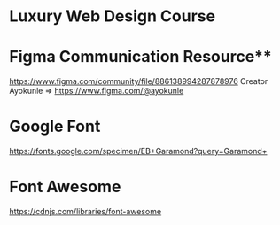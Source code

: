 # Luxury Web Design Course

# Figma Communication Resource**
https://www.figma.com/community/file/886138994287878976
Creator Ayokunle => https://www.figma.com/@ayokunle

# Google Font
https://fonts.google.com/specimen/EB+Garamond?query=Garamond+

# Font Awesome
https://cdnjs.com/libraries/font-awesome
